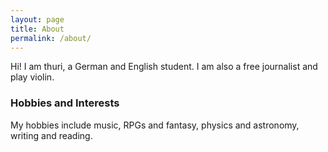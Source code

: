 ```yaml
---
layout: page
title: About
permalink: /about/
---
```


Hi! I am thuri, a German and English student. I am also a free journalist and play violin.

### Hobbies and Interests

My hobbies include music, RPGs and fantasy, physics and astronomy, writing and reading.

